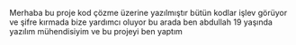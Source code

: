 Merhaba bu proje kod çözme üzerine yazılmıştır bütün kodlar işlev görüyor ve şifre kırmada 
bize yardımcı oluyor bu arada ben abdullah 19 yaşında yazılım mühendisiyim ve bu projeyi 
ben yaptım
